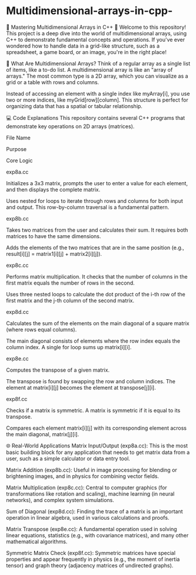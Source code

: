 # Multidimensional-arrays-in-cpp-
 🚀 Mastering Multidimensional Arrays in C++ 🚀
Welcome to this repository! This project is a deep dive into the world of multidimensional arrays, using C++ to demonstrate fundamental concepts and operations. If you've ever wondered how to handle data in a grid-like structure, such as a spreadsheet, a game board, or an image, you're in the right place!

🤔 What Are Multidimensional Arrays?
Think of a regular array as a single list of items, like a to-do list. A multidimensional array is like an "array of arrays." The most common type is a 2D array, which you can visualize as a grid or a table with rows and columns.

Instead of accessing an element with a single index like myArray[i], you use two or more indices, like myGrid[row][column]. This structure is perfect for organizing data that has a spatial or tabular relationship.

💻 Code Explanations
This repository contains several C++ programs that demonstrate key operations on 2D arrays (matrices).

File Name

Purpose

Core Logic

exp8a.cc

Initializes a 3x3 matrix, prompts the user to enter a value for each element, and then displays the complete matrix.

Uses nested for loops to iterate through rows and columns for both input and output. This row-by-column traversal is a fundamental pattern.

exp8b.cc

Takes two matrices from the user and calculates their sum. It requires both matrices to have the same dimensions.

Adds the elements of the two matrices that are in the same position (e.g., result[i][j] = matrix1[i][j] + matrix2[i][j]).

exp8c.cc

Performs matrix multiplication. It checks that the number of columns in the first matrix equals the number of rows in the second.

Uses three nested loops to calculate the dot product of the i-th row of the first matrix and the j-th column of the second matrix.

exp8d.cc

Calculates the sum of the elements on the main diagonal of a square matrix (where rows equal columns).

The main diagonal consists of elements where the row index equals the column index. A single for loop sums up matrix[i][i].

exp8e.cc

Computes the transpose of a given matrix.

The transpose is found by swapping the row and column indices. The element at matrix[i][j] becomes the element at transpose[j][i].

exp8f.cc

Checks if a matrix is symmetric. A matrix is symmetric if it is equal to its transpose.

Compares each element matrix[i][j] with its corresponding element across the main diagonal, matrix[j][i].

🌐 Real-World Applications
Matrix Input/Output (exp8a.cc): This is the most basic building block for any application that needs to get matrix data from a user, such as a simple calculator or data entry tool.

Matrix Addition (exp8b.cc): Useful in image processing for blending or brightening images, and in physics for combining vector fields.

Matrix Multiplication (exp8c.cc): Central to computer graphics (for transformations like rotation and scaling), machine learning (in neural networks), and complex system simulations.

Sum of Diagonal (exp8d.cc): Finding the trace of a matrix is an important operation in linear algebra, used in various calculations and proofs.

Matrix Transpose (exp8e.cc): A fundamental operation used in solving linear equations, statistics (e.g., with covariance matrices), and many other mathematical algorithms.

Symmetric Matrix Check (exp8f.cc): Symmetric matrices have special properties and appear frequently in physics (e.g., the moment of inertia tensor) and graph theory (adjacency matrices of undirected graphs).
